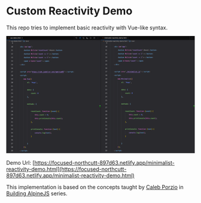 # Custom Reactivity Demo

This repo tries to implement basic reactivity with Vue-like syntax.

![](syntax-comparison.png)

Demo Url: [https://focused-northcutt-897d63.netlify.app/minimalist-reactivity-demo.html](https://focused-northcutt-897d63.netlify.app/minimalist-reactivity-demo.html)

This implementation is based on the concepts taught by [Caleb Porzio](https://twitter.com/calebporzio) in [Building AlpineJS](https://laracasts.com/series/building-alpinejs) series.